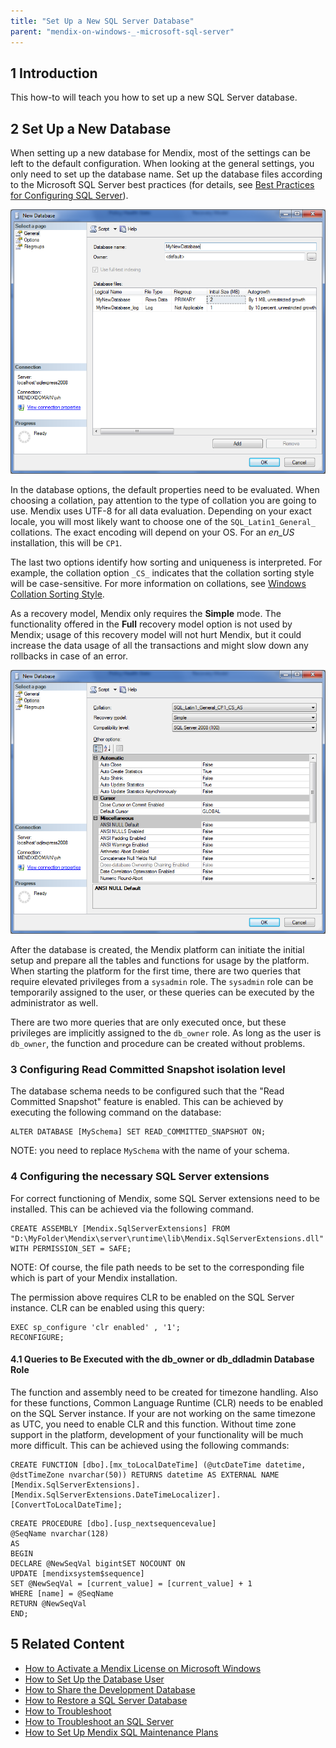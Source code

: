 ```yaml
---
title: "Set Up a New SQL Server Database"
parent: "mendix-on-windows-_-microsoft-sql-server"
---
```


## 1 Introduction

This how-to will teach you how to set up a new SQL Server database.

## 2 Set Up a New Database

When setting up a new database for Mendix, most of the settings can be left to the default configuration. When looking at the general settings, you only need to set up the database name. Set up the database files according to the Microsoft SQL Server best practices (for details, see [Best Practices for Configuring SQL Server](https://msdn.microsoft.com/en-us/library/cc296885(v=bts.10).aspx)).

![](attachments/18448656/18580676.png)

In the database options, the default properties need to be evaluated. When choosing a collation, pay attention to the type of collation you are going to use. Mendix uses UTF-8 for all data evaluation. Depending on your exact locale, you will most likely want to choose one of the `SQL_Latin1_General_` collations. The exact encoding will depend on your OS. For an *en_US* installation, this will be `CP1`.

The last two options identify how sorting and uniqueness is interpreted. For example, the collation option `_CS_` indicates that the collation sorting style will be case-sensitive. For more information on collations, see [Windows Collation Sorting Style](https://msdn.microsoft.com/en-us/library/ms143515.aspx).

As a recovery model, Mendix only requires the **Simple** mode. The functionality offered in the **Full** recovery model option is not used by Mendix; usage of this recovery model will not hurt Mendix, but it could increase the data usage of all the transactions and might slow down any rollbacks in case of an error.

![](attachments/18448656/18580675.png) 

After the database is created, the Mendix platform can initiate the initial setup and prepare all the tables and functions for usage by the platform. When starting the platform for the first time, there are two queries that require elevated privileges from a `sysadmin` role. The `sysadmin` role can be temporarily assigned to the user, or these queries can be executed by the administrator as well.

There are two more queries that are only executed once, but these privileges are implicitly assigned to the `db_owner` role. As long as the user is `db_owner`, the function and procedure can be created without problems.

### 3 Configuring Read Committed Snapshot isolation level

The database schema needs to be configured such that the "Read Committed Snapshot" feature is enabled. This can be achieved by executing the following command on the database:

```
ALTER DATABASE [MySchema] SET READ_COMMITTED_SNAPSHOT ON;
```
NOTE: you need to replace `MySchema` with the name of your schema.

### 4 Configuring the necessary SQL Server extensions

For correct functioning of Mendix, some SQL Server extensions need to be installed. This can be achieved via the following command.
```
CREATE ASSEMBLY [Mendix.SqlServerExtensions] FROM "D:\MyFolder\Mendix\server\runtime\lib\Mendix.SqlServerExtensions.dll" WITH PERMISSION_SET = SAFE;
```

NOTE: Of course, the file path needs to be set to the corresponding file which is part of your Mendix installation.

The permission above requires CLR to be enabled on the SQL Server instance. CLR can be enabled using this query:

```
EXEC sp_configure 'clr enabled' , '1';
RECONFIGURE;
```


#### 4.1 Queries to Be Executed with the db_owner or db_ddladmin Database Role

The function and assembly need to be created for timezone handling. Also for these functions, Common Language Runtime (CLR) needs to be enabled on the SQL Server instance. If your are not working on the same timezone as UTC, you need to enable CLR and this function. Without time zone support in the platform, development of your functionality will be much more difficult. This can be achieved using the following commands:

```
CREATE FUNCTION [dbo].[mx_toLocalDateTime] (@utcDateTime datetime, @dstTimeZone nvarchar(50)) RETURNS datetime AS EXTERNAL NAME [Mendix.SqlServerExtensions].[Mendix.SqlServerExtensions.DateTimeLocalizer].[ConvertToLocalDateTime];
```

```
CREATE PROCEDURE [dbo].[usp_nextsequencevalue]
@SeqName nvarchar(128)
AS
BEGIN
DECLARE @NewSeqVal bigintSET NOCOUNT ON
UPDATE [mendixsystem$sequence]
SET @NewSeqVal = [current_value] = [current_value] + 1
WHERE [name] = @SeqName
RETURN @NewSeqVal
END;
```

## 5 Related Content

* [How to Activate a Mendix License on Microsoft Windows](activate-a-mendix-license-on-microsoft-windows)
* [How to Set Up the Database User](setting-up-the-database-user)
* [How to Share the Development Database](../collaboration-project-management/sharing-the-development-database)
* [How to Restore a SQL Server Database](restoring-a-sql-server-database)
* [How to Troubleshoot](troubleshooting)
* [How to Troubleshoot an SQL Server](troubleshooting-sql-server)
* [How to Set Up Mendix SQL Maintenance Plans](mendix-sql-maintenance-plans)
